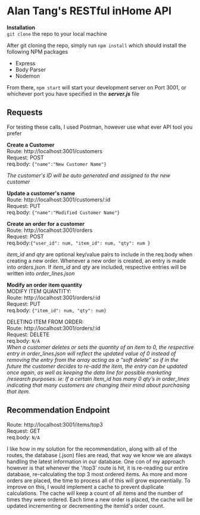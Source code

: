 # Alan Tang's RESTful inHome API

**Installation**<br/>
`git clone` the repo to your local machine

After git cloning the repo, simply run `npm install` which should install the following NPM packages

- Express
- Body Parser
- Nodemon

From there, `npm start` will start your development server on Port 3001, or whichever port you have specified in the **_server.js_** file

## Requests

For testing these calls, I used Postman, however use what ever API tool you prefer

**Create a Customer**<br/>
Route: http://localhost:3001/customers<br/>
Request: POST<br/>
req.body: `{"name":"New Customer Name"}`<br/>

_The customer's ID will be auto generated and assigned to the new customer_<br/>

**Update a customer's name**<br/>
Route: http://localhost:3001/customers/:id<br/>
Request: PUT<br/>
req.body: `{"name":"Modified Customer Name"}`<br/>

**Create an order for a customer**<br/>
Route: http://localhost:3001/orders<br/>
Request: POST<br/>
req.body:`{"user_id": num, "item_id": num, "qty": num }`<br/>

_item_id_ and _qty_ are optional key/value pairs to include in the req.body when creating a new order. Whenever a new order is created, an entry is made into _orders.json_. If _item_id_ and _qty_ are included, respective entries will be written into _order_lines.json_<br/>

**Modify an order item quantity**<br/>
MODIFY ITEM QUANTITY:<br/>
Route: http://localhost:3001/orders/:id<br/>
Request: PUT<br/>
req.body: `{"item_id": num, "qty": num}`<br/>

DELETING ITEM FROM ORDER:<br/>
Route: http://localhost:3001/orders/:id<br/>
Request: DELETE<br/>
req.body: `N/A`<br/>
_When a customer deletes or sets the quantity of an item to 0, the respective entry in order_lines.json will reflect the updated value of 0 instead of removing the entry from the array acting as a “soft delete” so if in the future the customer decides to re-add the item, the entry can be updated once again, as well as keeping the data line for possible marketing /research purposes. ie: If a certain Item_id has many 0 qty’s in order_lines indicating that many customers are changing their mind about purchasing that item._<br/>

## Recommendation Endpoint<br/>

Route: http://localhost:3001/items/top3<br/>
Request: GET<br/>
req.body: `N/A`<br/>

I like how in my solution for the recommendation, along with all of the routes, the database (.json) files are read, that way we know we are always handling the latest information in our database. One con of my approach however is that whenever the '/top3' route is hit, it is re-reading our entire database, re-calculating the top 3 most ordered items. As more and more orders are placed, the time to process all of this will grow exponentially. To improve on this, I would implement a cache to prevent duplicate calculations. The cache will keep a count of all items and the number of times they were ordered. Each time a new order is placed, the cache will be updated incrementing or decrementing the itemId's order count.
